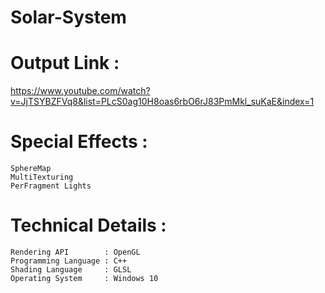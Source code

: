# Solar-System

# Output Link : 
https://www.youtube.com/watch?v=JjTSYBZFVq8&list=PLcS0ag10H8oas6rbO6rJ83PmMkl_suKaE&index=1
    
# Special Effects :  
    SphereMap 
    MultiTexturing 
    PerFragment Lights 
  
# Technical Details : 
    Rendering API        : OpenGL 
    Programming Language : C++  
    Shading Language     : GLSL 
    Operating System     : Windows 10
